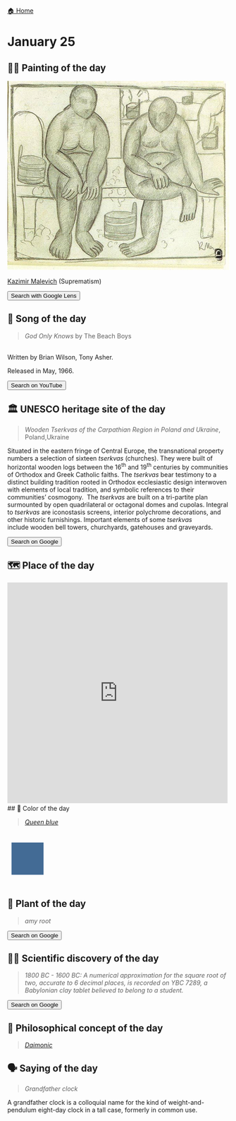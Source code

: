 
[🏠 Home](../../index.md)

# January 25

## 🧑‍🎨 Painting of the day

<img width="600" src="../img/Kazimir_Malevich_2.jpg">

[Kazimir Malevich](http://en.wikipedia.org/wiki/Kazimir_Malevich) (Suprematism)

<button class="btn btn-success"
onclick=" window.open('https://lens.google.com/uploadbyurl?url=https://iretes.github.io/one-a-day/data/img/Kazimir_Malevich_2.jpg','_blank')">
Search with Google Lens
</button>

## 🎼 Song of the day

> *God Only Knows*
by The Beach Boys

<br />Written by Brian Wilson, Tony Asher.

Released in May, 1966.

<button class="btn btn-success"
onclick=" window.open('http://www.youtube.com/search?q=God Only Knows by The Beach Boys','_blank')">
Search on YouTube
</button>

## 🏛️ UNESCO heritage site of the day

> *Wooden <em>Tserkvas</em> of the Carpathian Region in Poland and Ukraine*, Poland,Ukraine

<p>Situated in the eastern fringe of Central Europe, the transnational property numbers a selection of sixteen&nbsp;<em>tserkvas&nbsp;</em>(churches). They were built of horizontal wooden logs between the 16<sup>th</sup>&nbsp;and 19<sup>th</sup>&nbsp;centuries by communities of Orthodox and Greek Catholic faiths. The&nbsp;<em>tserkvas</em>&nbsp;bear testimony to a distinct building tradition rooted in Orthodox ecclesiastic design interwoven with elements of local tradition, and symbolic references to their communities&rsquo; cosmogony.&nbsp;&nbsp;The&nbsp;<em>tserkva</em><em>s&nbsp;</em>are built on a tri-partite plan surmounted by open quadrilateral or octagonal domes and cupolas. Integral to <em>tserkvas</em> are iconostasis screens, interior polychrome decorations, and other historic furnishings. Important elements of some <em>tserkvas</em> include&nbsp;wooden bell towers, churchyards, gatehouses and graveyards.</p>

<button class="btn btn-success"
onclick=" window.open('http://www.google.com/search?q=Wooden <em>Tserkvas</em> of the Carpathian Region in Poland and Ukraine','_blank')">
Search on Google
</button>

## 🗺️ Place of the day

<iframe
src="https://www.mapcrunch.com"
name="mapcrunch"
width="500"
height="500"
allowTransparency="true"
scrolling="no"
frameborder="0"
>
</iframe>
## 🎨 Color of the day

> *[Queen blue](https://en.wikipedia.org/wiki/Royal_blue#Queen_blue)*

<div style="color:#436B95; font-size: 100px;">&#9632;</div>

## 🌿 Plant of the day

> *amy root*

<button class="btn btn-success"
onclick=" window.open('http://www.google.com/search?q=amy root','_blank')">
Search on Google
</button>

## 🧑‍🔬 Scientific discovery of the day

> *1800 BC - 1600 BC: A numerical approximation for the square root of two, accurate to 6 decimal places, is recorded on YBC 7289, a Babylonian clay tablet believed to belong to a student.*

<button class="btn btn-success"
onclick=" window.open('http://www.google.com/search?q=1800 BC - 1600 BC: A numerical approximation for the square root of two, accurate to 6 decimal places, is recorded on YBC 7289, a Babylonian clay tablet believed to belong to a student.','_blank')">
Search on Google
</button>

## 💭 Philosophical concept of the day

> *[Daimonic](https://en.wikipedia.org/wiki/Daimonic)*

## 🗣️ Saying of the day

> *Grandfather clock*

A   grandfather clock is a colloquial name for the kind of weight-and-pendulum eight-day clock in a tall case, formerly in common use.
